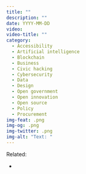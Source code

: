 ```yaml
---
title: ""
description: ""
date: YYYY-MM-DD
video: 
video-title: ""
category:
  - Accessibility
  - Artificial intelligence
  - Blockchain
  - Business
  - Civic hacking
  - Cybersecurity
  - Data
  - Design
  - Open government
  - Open innovation
  - Open source
  - Policy
  - Procurement
img-feat: .png
img-og: .png
img-twitter: .png
img-alt: "Text: "
---
```


Related:

- []()